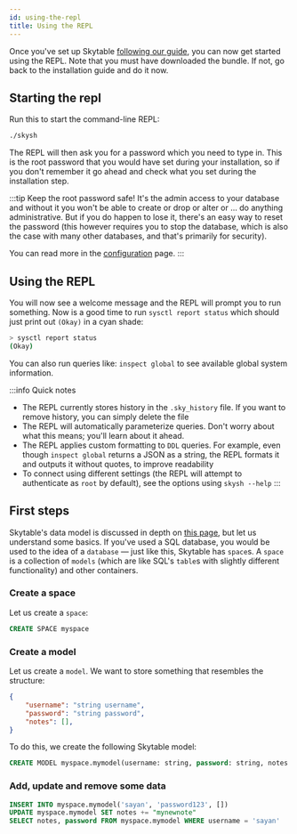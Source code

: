 ```yaml
---
id: using-the-repl
title: Using the REPL
---
```


Once you've set up Skytable [following our guide](installation), you can now get started using the REPL. Note that you must have downloaded the bundle. If not, go back to the installation guide and do it now.

## Starting the repl

Run this to start the command-line REPL:

```sh
./skysh
```

The REPL will then ask you for a password which you need to type in. This is the root password that you would have set during your installation, so if you don't remember it go ahead and check what you set during the installation step.

:::tip
Keep the root password safe! It's the admin access to your database and without it you won't be able to create or drop or alter
or ... do anything administrative. But if you do happen to lose it, there's an easy way to reset the password (this however requires you to stop the database, which is also the case with many other databases, and that's primarily for security).

You can read more in the [configuration](system/configuration) page.
:::

## Using the REPL

You will now see a welcome message and the REPL will prompt you to run something. Now is a good time to run `sysctl report status` which should just print out `(Okay)` in a cyan shade:
```sh
> sysctl report status
(Okay)
```

You can also run queries like: `inspect global` to see available global system information.

:::info Quick notes
- The REPL currently stores history in the `.sky_history` file. If you want to remove history, you can simply delete the file
- The REPL will automatically parameterize queries. Don't worry about what this means; you'll learn about it ahead.
- The REPL applies custom formatting to `DDL` queries. For example, even though  `inspect global` returns a JSON as a string,
the REPL formats it and outputs it without quotes, to improve readability
- To connect using different settings (the REPL will attempt to authenticate as `root` by default), see the options using `skysh --help`
:::

## First steps

Skytable's data model is discussed in depth on [this page](system-overview#data-model), but let us understand some basics. If you've used a SQL 
database, you would be used to the idea of a `database` &mdash; just like this, Skytable has `space`s. A `space` is a collection
of `models` (which are like SQL's `table`s with slightly different functionality) and other containers.

### Create a space

Let us create a `space`:

```sql
CREATE SPACE myspace
```

### Create a model

Let us create a `model`. We want to store something that resembles the structure:

```json
{
    "username": "string username",
    "password": "string password",
    "notes": [],
}
```

To do this, we create the following Skytable model:

```sql
CREATE MODEL myspace.mymodel(username: string, password: string, notes: list { type: string })
```

### Add, update and remove some data

```sql
INSERT INTO myspace.mymodel('sayan', 'password123', [])
UPDATE myspace.mymodel SET notes += "mynewnote"
SELECT notes, password FROM myspace.mymodel WHERE username = 'sayan'
```
